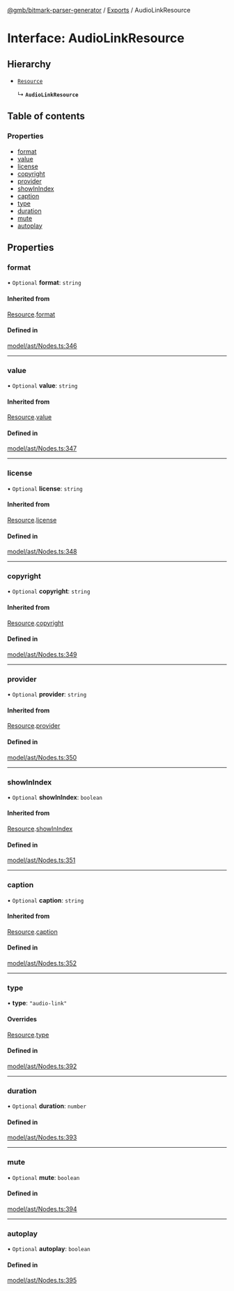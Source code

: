 [@gmb/bitmark-parser-generator](../API.md) / [Exports](../modules.md) / AudioLinkResource

# Interface: AudioLinkResource

## Hierarchy

- [`Resource`](Resource.md)

  ↳ **`AudioLinkResource`**

## Table of contents

### Properties

- [format](AudioLinkResource.md#format)
- [value](AudioLinkResource.md#value)
- [license](AudioLinkResource.md#license)
- [copyright](AudioLinkResource.md#copyright)
- [provider](AudioLinkResource.md#provider)
- [showInIndex](AudioLinkResource.md#showInIndex)
- [caption](AudioLinkResource.md#caption)
- [type](AudioLinkResource.md#type)
- [duration](AudioLinkResource.md#duration)
- [mute](AudioLinkResource.md#mute)
- [autoplay](AudioLinkResource.md#autoplay)

## Properties

### format

• `Optional` **format**: `string`

#### Inherited from

[Resource](Resource.md).[format](Resource.md#format)

#### Defined in

[model/ast/Nodes.ts:346](https://github.com/getMoreBrain/bitmark-parser-generator/blob/7c62fdc/src/model/ast/Nodes.ts#L346)

___

### value

• `Optional` **value**: `string`

#### Inherited from

[Resource](Resource.md).[value](Resource.md#value)

#### Defined in

[model/ast/Nodes.ts:347](https://github.com/getMoreBrain/bitmark-parser-generator/blob/7c62fdc/src/model/ast/Nodes.ts#L347)

___

### license

• `Optional` **license**: `string`

#### Inherited from

[Resource](Resource.md).[license](Resource.md#license)

#### Defined in

[model/ast/Nodes.ts:348](https://github.com/getMoreBrain/bitmark-parser-generator/blob/7c62fdc/src/model/ast/Nodes.ts#L348)

___

### copyright

• `Optional` **copyright**: `string`

#### Inherited from

[Resource](Resource.md).[copyright](Resource.md#copyright)

#### Defined in

[model/ast/Nodes.ts:349](https://github.com/getMoreBrain/bitmark-parser-generator/blob/7c62fdc/src/model/ast/Nodes.ts#L349)

___

### provider

• `Optional` **provider**: `string`

#### Inherited from

[Resource](Resource.md).[provider](Resource.md#provider)

#### Defined in

[model/ast/Nodes.ts:350](https://github.com/getMoreBrain/bitmark-parser-generator/blob/7c62fdc/src/model/ast/Nodes.ts#L350)

___

### showInIndex

• `Optional` **showInIndex**: `boolean`

#### Inherited from

[Resource](Resource.md).[showInIndex](Resource.md#showInIndex)

#### Defined in

[model/ast/Nodes.ts:351](https://github.com/getMoreBrain/bitmark-parser-generator/blob/7c62fdc/src/model/ast/Nodes.ts#L351)

___

### caption

• `Optional` **caption**: `string`

#### Inherited from

[Resource](Resource.md).[caption](Resource.md#caption)

#### Defined in

[model/ast/Nodes.ts:352](https://github.com/getMoreBrain/bitmark-parser-generator/blob/7c62fdc/src/model/ast/Nodes.ts#L352)

___

### type

• **type**: ``"audio-link"``

#### Overrides

[Resource](Resource.md).[type](Resource.md#type)

#### Defined in

[model/ast/Nodes.ts:392](https://github.com/getMoreBrain/bitmark-parser-generator/blob/7c62fdc/src/model/ast/Nodes.ts#L392)

___

### duration

• `Optional` **duration**: `number`

#### Defined in

[model/ast/Nodes.ts:393](https://github.com/getMoreBrain/bitmark-parser-generator/blob/7c62fdc/src/model/ast/Nodes.ts#L393)

___

### mute

• `Optional` **mute**: `boolean`

#### Defined in

[model/ast/Nodes.ts:394](https://github.com/getMoreBrain/bitmark-parser-generator/blob/7c62fdc/src/model/ast/Nodes.ts#L394)

___

### autoplay

• `Optional` **autoplay**: `boolean`

#### Defined in

[model/ast/Nodes.ts:395](https://github.com/getMoreBrain/bitmark-parser-generator/blob/7c62fdc/src/model/ast/Nodes.ts#L395)
